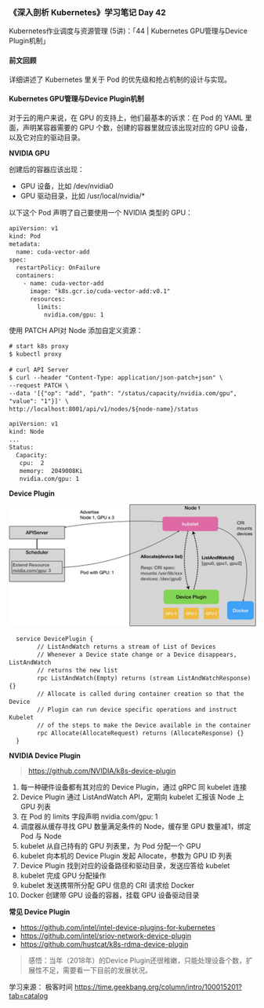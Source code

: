 ### 《深入剖析 Kubernetes》学习笔记 Day 42

Kubernetes作业调度与资源管理 (5讲)：「44 | Kubernetes GPU管理与Device Plugin机制」

#### 前文回顾

详细讲述了 Kubernetes 里关于 Pod 的优先级和抢占机制的设计与实现。

#### Kubernetes GPU管理与Device Plugin机制

对于云的用户来说，在 GPU 的支持上，他们最基本的诉求：在 Pod 的 YAML 里面，声明某容器需要的 GPU 个数，创建的容器里就应该出现对应的 GPU 设备，以及它对应的驱动目录。

**NVIDIA GPU**

创建后的容器应该出现：

* GPU 设备，比如 /dev/nvidia0
* GPU 驱动目录，比如 /usr/local/nvidia/*

以下这个 Pod 声明了自己要使用一个 NVIDIA 类型的 GPU：

```
apiVersion: v1
kind: Pod
metadata:
  name: cuda-vector-add
spec:
  restartPolicy: OnFailure
  containers:
    - name: cuda-vector-add
      image: "k8s.gcr.io/cuda-vector-add:v0.1"
      resources:
        limits:
          nvidia.com/gpu: 1
```

使用 PATCH API对 Node 添加自定义资源：

```
# start k8s proxy
$ kubectl proxy

# curl API Server
$ curl --header "Content-Type: application/json-patch+json" \
--request PATCH \
--data '[{"op": "add", "path": "/status/capacity/nvidia.com/gpu", "value": "1"}]' \
http://localhost:8001/api/v1/nodes/${node-name}/status
```

```
apiVersion: v1
kind: Node
...
Status:
  Capacity:
   cpu:  2
   memory:  2049008Ki
   nvidia.com/gpu: 1
```

**Device Plugin**

![](media/16774254061726.jpg)


```
  service DevicePlugin {
        // ListAndWatch returns a stream of List of Devices
        // Whenever a Device state change or a Device disappears, ListAndWatch
        // returns the new list
        rpc ListAndWatch(Empty) returns (stream ListAndWatchResponse) {}
        // Allocate is called during container creation so that the Device
        // Plugin can run device specific operations and instruct Kubelet
        // of the steps to make the Device available in the container
        rpc Allocate(AllocateRequest) returns (AllocateResponse) {}
  }
```

**NVIDIA Device Plugin**

> https://github.com/NVIDIA/k8s-device-plugin

1. 每一种硬件设备都有其对应的 Device Plugin，通过 gRPC 同 kubelet 连接
2. Device Plugin 通过 ListAndWatch API，定期向 kubelet 汇报该 Node 上 GPU 列表
3. 在 Pod 的 limits 字段声明 nvidia.com/gpu: 1
4. 调度器从缓存寻找 GPU 数量满足条件的 Node，缓存里 GPU 数量减1，绑定 Pod 与 Node
5. kubelet 从自己持有的 GPU 列表里，为 Pod 分配一个 GPU
6. kubelet 向本机的 Device Plugin 发起 Allocate，参数为 GPU ID 列表
7. Device Plugin 找到对应的设备路径和驱动目录，发送应答给 kubelet
8. kubelet 完成 GPU 分配操作
9. kubelet 发送携带所分配 GPU 信息的 CRI 请求给 Docker
10. Docker 创建带 GPU 设备的容器，挂载 GPU 设备驱动目录

**常见 Device Plugin**

* https://github.com/intel/intel-device-plugins-for-kubernetes
* https://github.com/intel/sriov-network-device-plugin
* https://github.com/hustcat/k8s-rdma-device-plugin

> 感悟：当年（2018年）的Device Plugin还很稚嫩，只能处理设备个数，扩展性不足，需要看一下目前的发展状况。

学习来源： 极客时间 https://time.geekbang.org/column/intro/100015201?tab=catalog

